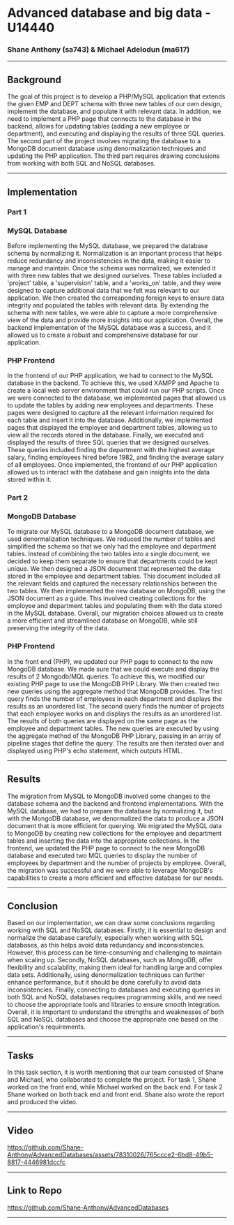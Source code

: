 # Advanced database and big data - U14440

### Shane Anthony (sa743) & Michael Adelodun (ma617) 
----
## Background

The goal of this project is to develop a PHP/MySQL application that extends the given EMP and DEPT schema with three new tables of our own design, implement the database, and populate it with relevant data. In addition, we need to implement a PHP page that connects to the database in the backend, allows for updating tables (adding a new employee or department), and executing and displaying the results of three SQL queries. The second part of the project involves migrating the database to a MongoDB document database using denormalization techniques and updating the PHP application. The third part requires drawing conclusions from working with both SQL and NoSQL databases.

----
## Implementation
### Part 1
### MySQL Database

Before implementing the MySQL database, we prepared the database schema by normalizing it. Normalization is an important process that helps reduce redundancy and inconsistencies in the data, making it easier to manage and maintain. Once the schema was normalized, we extended it with three new tables that we designed ourselves. These tables included a 'project' table, a 'supervision' table, and a 'works_on' table, and they were designed to capture additional data that we felt was relevant to our application. We then created the corresponding foreign keys to ensure data integrity and populated the tables with relevant data. By extending the schema with new tables, we were able to capture a more comprehensive view of the data and provide more insights into our application. Overall, the backend implementation of the MySQL database was a success, and it allowed us to create a robust and comprehensive database for our application.

### PHP Frontend 

In the frontend of our PHP application, we had to connect to the MySQL database in the backend. To achieve this, we used XAMPP and Apache to create a local web server environment that could run our PHP scripts. Once we were connected to the database, we implemented pages that allowed us to update the tables by adding new employees and departments. These pages were designed to capture all the relevant information required for each table and insert it into the database. Additionally, we implemented pages that displayed the employee and department tables, allowing us to view all the records stored in the database. Finally, we executed and displayed the results of three SQL queries that we designed ourselves. These queries included finding the department with the highest average salary, finding employees hired before 1982, and finding the average salary of all employees. Once implemented, the frontend of our PHP application allowed us to interact with the database and gain insights into the data stored within it.

### Part 2
### MongoDB Database

To migrate our MySQL database to a MongoDB document database, we used denormalization techniques. We reduced the number of tables and simplified the schema so that we only had the employee and department tables. Instead of combining the two tables into a single document, we decided to keep them separate to ensure that departments could be kept unique. We then designed a JSON document that represented the data stored in the employee and department tables. This document included all the relevant fields and captured the necessary relationships between the two tables. We then implemented the new database on MongoDB, using the JSON document as a guide. This involved creating collections for the employee and department tables and populating them with the data stored in the MySQL database. Overall, our migration choices allowed us to create a more efficient and streamlined database on MongoDB, while still preserving the integrity of the data.

### PHP Frontend

In the front end (PHP), we updated our PHP page to connect to the new MongoDB database. We made sure that we could execute and display the results of 2 Mongodb/MQL queries. To achieve this, we modified our existing PHP page to use the MongoDB PHP Library. We then created two new queries using the aggregate method that MongoDB provides. The first query finds the number of employees in each department and displays the results as an unordered list. The second query finds the number of projects that each employee works on and displays the results as an unordered list. The results of both queries are displayed on the same page as the employee and department tables. The new queries are executed by using the aggregate method of the MongoDB PHP Library, passing in an array of pipeline stages that define the query. The results are then iterated over and displayed using PHP's echo statement, which outputs HTML.

----
## Results

The migration from MySQL to MongoDB involved some changes to the database schema and the backend and frontend implementations. With the MySQL database, we had to prepare the database by normalizing it, but with the MongoDB database, we denormalized the data to produce a JSON document that is more efficient for querying. We migrated the MySQL data to MongoDB by creating new collections for the employee and department tables and inserting the data into the appropriate collections. In the frontend, we updated the PHP page to connect to the new MongoDB database and executed two MQL queries to display the number of employees by department and the number of projects by employee. Overall, the migration was successful and we were able to leverage MongoDB's capabilities to create a more efficient and effective database for our needs.

----
## Conclusion

Based on our implementation, we can draw some conclusions regarding working with SQL and NoSQL databases. Firstly, it is essential to design and normalize the database carefully, especially when working with SQL databases, as this helps avoid data redundancy and inconsistencies. However, this process can be time-consuming and challenging to maintain when scaling up. Secondly, NoSQL databases, such as MongoDB, offer flexibility and scalability, making them ideal for handling large and complex data sets. Additionally, using denormalization techniques can further enhance performance, but it should be done carefully to avoid data inconsistencies. Finally, connecting to databases and executing queries in both SQL and NoSQL databases requires programming skills, and we need to choose the appropriate tools and libraries to ensure smooth integration. Overall, it is important to understand the strengths and weaknesses of both SQL and NoSQL databases and choose the appropriate one based on the application's requirements.

----
## Tasks

In this task section, it is worth mentioning that our team consisted of Shane and Michael, who collaborated to complete the project. For task 1, Shane worked on the front end, while Michael worked on the back end. For task 2 Shane worked on both back end and front end. Shane also wrote the report and produced the video.

----
## Video



https://github.com/Shane-Anthony/AdvancedDatabases/assets/78310026/765ccce2-6bd8-49b5-8817-4446981dccfc


----
## Link to Repo

https://github.com/Shane-Anthony/AdvancedDatabases

----
